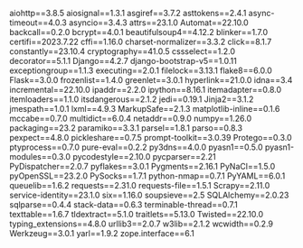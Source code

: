 aiohttp==3.8.5
aiosignal==1.3.1
asgiref==3.7.2
asttokens==2.4.1
async-timeout==4.0.3
asyncio==3.4.3
attrs==23.1.0
Automat==22.10.0
backcall==0.2.0
bcrypt==4.0.1
beautifulsoup4==4.12.2
blinker==1.7.0
certifi==2023.7.22
cffi==1.16.0
charset-normalizer==3.3.2
click==8.1.7
constantly==23.10.4
cryptography==41.0.5
cssselect==1.2.0
decorator==5.1.1
Django==4.2.7
django-bootstrap-v5==1.0.11
exceptiongroup==1.1.3
executing==2.0.1
filelock==3.13.1
flake8==6.0.0
Flask==3.0.0
frozenlist==1.4.0
greenlet==3.0.1
hyperlink==21.0.0
idna==3.4
incremental==22.10.0
ipaddr==2.2.0
ipython==8.16.1
itemadapter==0.8.0
itemloaders==1.1.0
itsdangerous==2.1.2
jedi==0.19.1
Jinja2==3.1.2
jmespath==1.0.1
lxml==4.9.3
MarkupSafe==2.1.3
matplotlib-inline==0.1.6
mccabe==0.7.0
multidict==6.0.4
netaddr==0.9.0
numpy==1.26.0
packaging==23.2
paramiko==3.3.1
parsel==1.8.1
parso==0.8.3
pexpect==4.8.0
pickleshare==0.7.5
prompt-toolkit==3.0.39
Protego==0.3.0
ptyprocess==0.7.0
pure-eval==0.2.2
py3dns==4.0.0
pyasn1==0.5.0
pyasn1-modules==0.3.0
pycodestyle==2.10.0
pycparser==2.21
PyDispatcher==2.0.7
pyflakes==3.0.1
Pygments==2.16.1
PyNaCl==1.5.0
pyOpenSSL==23.2.0
PySocks==1.7.1
python-nmap==0.7.1
PyYAML==6.0.1
queuelib==1.6.2
requests==2.31.0
requests-file==1.5.1
Scrapy==2.11.0
service-identity==23.1.0
six==1.16.0
soupsieve==2.5
SQLAlchemy==2.0.23
sqlparse==0.4.4
stack-data==0.6.3
terminable-thread==0.7.1
texttable==1.6.7
tldextract==5.1.0
traitlets==5.13.0
Twisted==22.10.0
typing_extensions==4.8.0
urllib3==2.0.7
w3lib==2.1.2
wcwidth==0.2.9
Werkzeug==3.0.1
yarl==1.9.2
zope.interface==6.1
